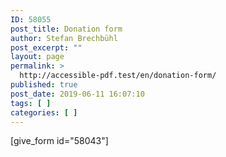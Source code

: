 ```yaml
---
ID: 58055
post_title: Donation form
author: Stefan Brechbühl
post_excerpt: ""
layout: page
permalink: >
  http://accessible-pdf.test/en/donation-form/
published: true
post_date: 2019-06-11 16:07:10
tags: [ ]
categories: [ ]
---
```

[give_form id="58043"]